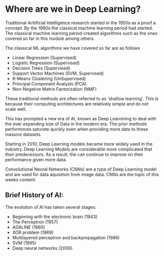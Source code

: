 # Where are we in Deep Learning? 

Traditional Aritificial Intelligence research started in the 1950s as a proof a concept. By the 1980s the classical machine learning period had started. The classical machine learning period created algorithms such as the ones covered so far in this module among others.

The classical ML algorithms we have covered so far are as follows

- Linear Regression (Supervised)
- Logistic Regression (Supervised)
- Decision Trees (Supervised)
- Support Vector Machines (SVM, Supervised)
- K-Means Clustering (UnSupervised)
- Principal Component Analysis (PCA)
- Non-Negative Matrix Factorization (NMF)

These traditional methods are often referred to as 'shallow learning'.
This is because their computing architectures are relatively simple and do not scale well. 

This has prompted a new era of AI, known as Deep Learnining to deal with the ever expanding size of Data in the modern era. 
The prior methods performnces saturate quickly even when providing more data to these massive datasets. 

Starting in 2010, Deep Learning models became more widely used in the industry. 
Deep Learning Models are considerable more complicated that their predecessors. 
As a result, the can continue to improve on their performance given more data. 

Convolutional Neural Networks (CNNs) are a type of Deep Learning model and are used for data aquisition from image data. 
CNNs are the topic of this weeks content. 

## Brief History of AI: 

The evolution of AI has taken several stages:
 
- Beginning with the electronic brain (1943) 
- The Perceptron (1957)
- ADALINE (1960) 
- XOR problem (1969) 
- Multilayered perceptron and backpropagation (1986) 
- SVM (1995)
- Deep neural networks (2006).




